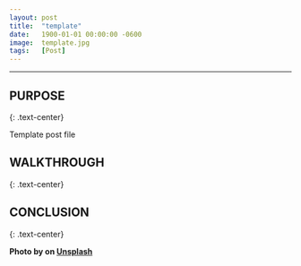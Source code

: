 ```yaml
---
layout: post
title:  "template"
date:   1900-01-01 00:00:00 -0600
image:  template.jpg
tags:   [Post]
---
```

***
## PURPOSE
{: .text-center}

Template post file

## WALKTHROUGH 
{: .text-center}

## CONCLUSION
{: .text-center}

**Photo by [<name>](https://unsplash.com/<name>) on [Unsplash](https://unsplash.com/photos/<photo>)**